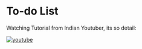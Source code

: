 
# To-do List
Watching Tutorial from Indian Youtuber, its so detail:

[![youtube](https://img.shields.io/badge/youtube-red?style=for-the-badge&logo=youtube&logoColor=white)](https://www.youtube.com/watch?v=G0jO8kUrg-I&t=311s)

